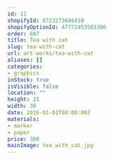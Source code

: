 ```yaml
---
id: 11
shopifyId: 8723273646410
shopifyOptionId: 47772453503306
order: 607
title: Tea with cat
slug: tea-with-cat
url: art-works/tea-with-cat
aliases: []
categories:
- graphics
inStock: true
isVisible: false
location: ""
height: 21
width: 30
date: 2016-01-01T00:00:00Z
materials:
- marker
- paper
price: 300
mainImage: tea_with_cat.jpg
---
```

